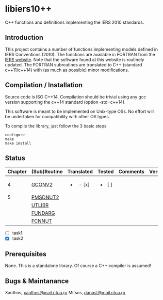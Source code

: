 # libiers10++
C++ functions and definitions implementing the IERS 2010 standards.

## Introduction
This project contains a number of functions implementing models defined in
IERS Conventions (2010). The functions are available in FORTRAN from the [IERS website](http://maia.usno.navy.mil/conv2010/software.html). Note that the
software found at this website is routinely updated.
The FORTRAN subroutines are translated to C++ (standard c++11/c++14) with (as much as
possible) minor modifications.

## Compilation / Installation
Source code is ISO C++14. Compilation should be trivial using any gcc version 
supporting the c++14 standard (option -std=c++14).

This software is meant to be implemented on Unix-type OSs. No effort will be
undertaken for compatibility with other OS types.

To compile the library, just follow the 3 basic steps
```
configure
make
make install
```

## Status


| Chapter | (Sub)Routine | Translated | Tested | Comments | Version |
|:--------|:-------------|:----------:|:------:|:---------|:--------|
| 4       | [GCONV2](http://maia.usno.navy.mil/conv2010/chapter4/GCONV2.F)|<ul><li>- [x] </li></ul>|<ul><li>[ ]</li></ul>| | |
| 5       | [PMSDNUT2](http://maia.usno.navy.mil/conv2010/convupdt/chapter5/PMSDNUT2.F) ||| | |
|         | [UTLIBR](http://maia.usno.navy.mil/conv2010/chapter5/UTLIBR.F)  ||| | |
|         | [FUNDARG](http://maia.usno.navy.mil/conv2010/chapter5/FUNDARG.F) ||| | |
|         | [FCNNUT](http://maia.usno.navy.mil/conv2010/convupdt/chapter5/FCNNUT.F) ||| | |


- [ ] task1
- [x] task2

## Prerequisites
None. This is a standalone library. Of course a C++ compiler is assumed!

## Bugs & Maintanance
Xanthos, xanthos@mail.ntua.gr
Mitsos, danast@mail.ntua.gr
